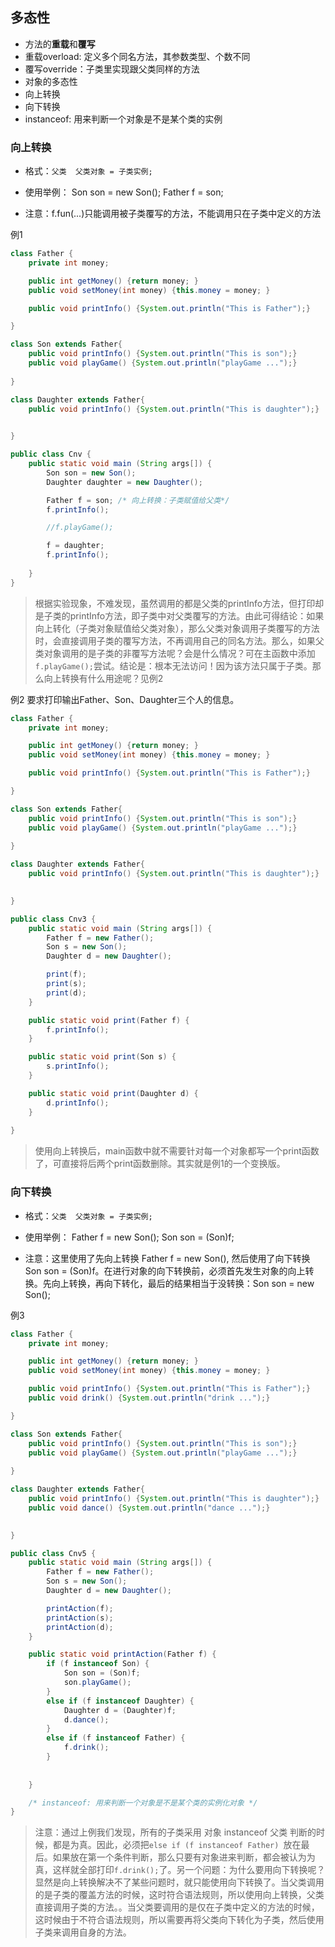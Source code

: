 ## 多态性
- 方法的**重载**和**覆写**
 - 重载overload: 定义多个同名方法，其参数类型、个数不同
 - 覆写override：子类里实现跟父类同样的方法
- 对象的多态性
 - 向上转换
 - 向下转换
 - instanceof: 用来判断一个对象是不是某个类的实例


### 向上转换
- 格式：`父类  父类对象 = 子类实例;`

- 使用举例：
Son son = new Son();
Father f = son;

- 注意：f.fun(...)只能调用被子类覆写的方法，不能调用只在子类中定义的方法

例1

```java
class Father {
	private int money;	

	public int getMoney() {return money; }
	public void setMoney(int money) {this.money = money; }

	public void printInfo() {System.out.println("This is Father");}

}

class Son extends Father{
	public void printInfo() {System.out.println("This is son");}
	public void playGame() {System.out.println("playGame ...");}
	
}

class Daughter extends Father{
	public void printInfo() {System.out.println("This is daughter");}

	
}

public class Cnv {
	public static void main (String args[]) {
		Son son = new Son();
		Daughter daughter = new Daughter();

		Father f = son; /* 向上转换：子类赋值给父类*/
		f.printInfo();

		//f.playGame();

		f = daughter;
		f.printInfo();
		
	}
}

```
> 根据实验现象，不难发现，虽然调用的都是父类的printInfo方法，但打印却是子类的printInfo方法，即子类中对父类覆写的方法。由此可得结论：如果向上转化（子类对象赋值给父类对象），那么父类对象调用子类覆写的方法时，会直接调用子类的覆写方法，不再调用自己的同名方法。那么，如果父类对象调用的是子类的非覆写方法呢？会是什么情况？可在主函数中添加`f.playGame();`尝试。结论是：根本无法访问！因为该方法只属于子类。那么向上转换有什么用途呢？见例2

例2 要求打印输出Father、Son、Daughter三个人的信息。

```java
class Father {
	private int money;	

	public int getMoney() {return money; }
	public void setMoney(int money) {this.money = money; }

	public void printInfo() {System.out.println("This is Father");}

}

class Son extends Father{
	public void printInfo() {System.out.println("This is son");}
	public void playGame() {System.out.println("playGame ...");}
	
}

class Daughter extends Father{
	public void printInfo() {System.out.println("This is daughter");}

	
}

public class Cnv3 {
	public static void main (String args[]) {
		Father f = new Father();
		Son s = new Son();
		Daughter d = new Daughter();

		print(f);
		print(s);
		print(d);
	}

	public static void print(Father f) {
		f.printInfo();
	}

	public static void print(Son s) {
		s.printInfo();
	}

	public static void print(Daughter d) {
		d.printInfo();
	}
	
}

```
> 使用向上转换后，main函数中就不需要针对每一个对象都写一个print函数了，可直接将后两个print函数删除。其实就是例1的一个变换版。


### 向下转换

- 格式：`父类  父类对象 = 子类实例;`

- 使用举例： Father f = new Son();
  Son son = (Son)f;

- 注意：这里使用了先向上转换 Father f = new Son(), 然后使用了向下转换 Son son = (Son)f。在进行对象的向下转换前，必须首先发生对象的向上转换。先向上转换，再向下转化，最后的结果相当于没转换：Son son = new Son();

例3

```java
class Father {
	private int money;	

	public int getMoney() {return money; }
	public void setMoney(int money) {this.money = money; }

	public void printInfo() {System.out.println("This is Father");}
	public void drink() {System.out.println("drink ...");}

}

class Son extends Father{
	public void printInfo() {System.out.println("This is son");}
	public void playGame() {System.out.println("playGame ...");}
	
}

class Daughter extends Father{
	public void printInfo() {System.out.println("This is daughter");}
	public void dance() {System.out.println("dance ...");}

	
}

public class Cnv5 {
	public static void main (String args[]) {
		Father f = new Father();
		Son s = new Son();
		Daughter d = new Daughter();

		printAction(f);
		printAction(s);
		printAction(d);
	}

	public static void printAction(Father f) {
		if (f instanceof Son) {
			Son son = (Son)f;
			son.playGame();
		}
		else if (f instanceof Daughter) {
			Daughter d = (Daughter)f;
			d.dance();
		}
		else if (f instanceof Father) {
			f.drink();
		}
	
		
	}

	/* instanceof: 用来判断一个对象是不是某个类的实例化对象 */
}
```
> 注意：通过上例我们发现，所有的子类采用 对象 instanceof 父类 判断的时候，都是为真。因此，必须把`else if (f instanceof Father) `放在最后。如果放在第一个条件判断，那么只要有对象进来判断，都会被认为为真，这样就全部打印`f.drink();`了。另一个问题：为什么要用向下转换呢？显然是向上转换解决不了某些问题时，就只能使用向下转换了。当父类调用的是子类的覆盖方法的时候，这时符合语法规则，所以使用向上转换，父类直接调用子类的方法。。当父类要调用的是仅在子类中定义的方法的时候，这时候由于不符合语法规则，所以需要再将父类向下转化为子类，然后使用子类来调用自身的方法。